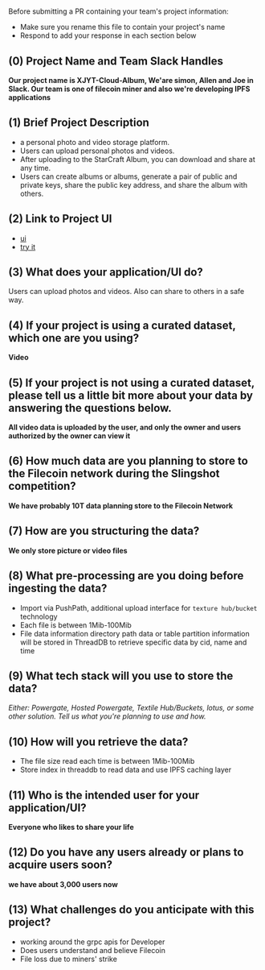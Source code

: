 # <XJYT-Cloud-Album>

Before submitting a PR containing your team's project information:
- Make sure you rename this file to contain your project's name
- Respond to add your response in each section below

## (0) Project Name and Team Slack Handles

**Our project name is XJYT-Cloud-Album, We'are simon, Allen and Joe in Slack. Our team is one of filecoin miner and also we're developing IPFS applications**

## (1) Brief Project Description

- a personal photo and video storage platform.
- Users can upload personal photos and videos.
- After uploading to the StarCraft Album, you can download and share at any time.
- Users can create albums or albums, generate a pair of public and private keys, share the public key address, and share the album with others.

## (2) Link to Project UI

- [ui](https://github.com/guowenshuai/szxjyt/tree/master/cloud-album)
- [try it](https://www.szxjyt.cn/xjyt/product/1)


## (3) What does your application/UI do?

Users can upload photos and videos. Also can share to others in a safe way.

## (4) If your project is using a curated dataset, which one are you using?

**Video**

## (5) If your project is not using a curated dataset, please tell us a little bit more about your data by answering the questions below.

**All video data is uploaded by the user, and only the owner and users authorized by the owner can view it**

## (6) How much data are you planning to store to the Filecoin network during the Slingshot competition?

**We have probably 10T data planning  store to the Filecoin Network**

## (7) How are you structuring the data?

**We only store picture or video files**

## (8) What pre-processing are you doing before ingesting the data?

- Import via PushPath, additional upload interface for `texture hub/bucket` technology
- Each file is between 1Mib-100Mib
- File data information directory path data or table partition information will be stored in ThreadDB to retrieve specific data by cid, name and time

## (9)  What tech stack will you use to store the data?

*Either: Powergate, Hosted Powergate, Textile Hub/Buckets, lotus, or some other solution. Tell us what you're planning to use and how.*

## (10) How will you retrieve the data?

- The file size read each time is between 1Mib-100Mib
- Store index in threaddb to read data and use IPFS caching layer

## (11) Who is the intended user for your application/UI?

**Everyone who likes to share your life**

## (12) Do you have any users already or plans to acquire users soon?

**we have about 3,000 users now**

## (13) What challenges do you anticipate with this project?

- working around the grpc apis for Developer
- Does users understand and believe Filecoin
- File loss due to miners' strike


